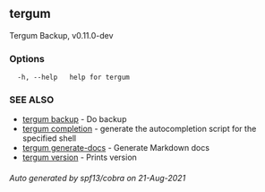 ## tergum

Tergum Backup, v0.11.0-dev

### Options

```
  -h, --help   help for tergum
```

### SEE ALSO

* [tergum backup](tergum_backup.md)	 - Do backup
* [tergum completion](tergum_completion.md)	 - generate the autocompletion script for the specified shell
* [tergum generate-docs](tergum_generate-docs.md)	 - Generate Markdown docs
* [tergum version](tergum_version.md)	 - Prints version

###### Auto generated by spf13/cobra on 21-Aug-2021
